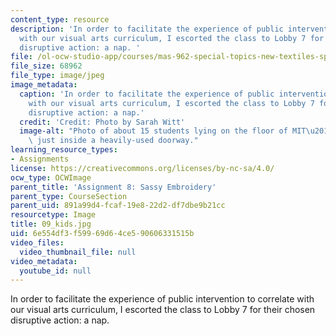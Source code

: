 ```yaml
---
content_type: resource
description: 'In order to facilitate the experience of public intervention to correlate
  with our visual arts curriculum, I escorted the class to Lobby 7 for their chosen
  disruptive action: a nap. '
file: /ol-ocw-studio-app/courses/mas-962-special-topics-new-textiles-spring-2010/6e554df3f59969d64ce590606331515b_09_kids.jpg
file_size: 68962
file_type: image/jpeg
image_metadata:
  caption: 'In order to facilitate the experience of public intervention to correlate
    with our visual arts curriculum, I escorted the class to Lobby 7 for their chosen
    disruptive action: a nap.'
  credit: 'Credit: Photo by Sarah Witt'
  image-alt: "Photo of about 15 students lying on the floor of MIT\u2019s Lobby 7,\
    \ just inside a heavily-used doorway."
learning_resource_types:
- Assignments
license: https://creativecommons.org/licenses/by-nc-sa/4.0/
ocw_type: OCWImage
parent_title: 'Assignment 8: Sassy Embroidery'
parent_type: CourseSection
parent_uid: 891a99d4-fcaf-19e8-22d2-df7dbe9b21cc
resourcetype: Image
title: 09_kids.jpg
uid: 6e554df3-f599-69d6-4ce5-90606331515b
video_files:
  video_thumbnail_file: null
video_metadata:
  youtube_id: null
---
```

In order to facilitate the experience of public intervention to correlate with our visual arts curriculum, I escorted the class to Lobby 7 for their chosen disruptive action: a nap. 
